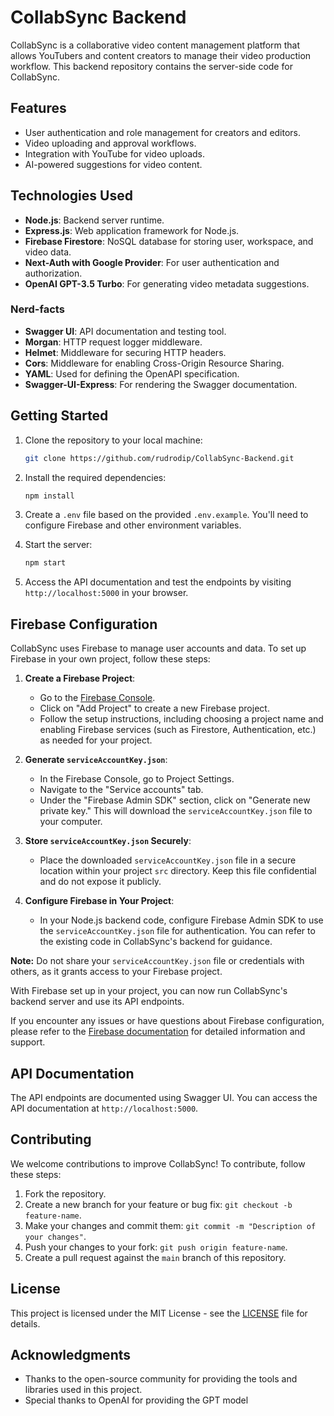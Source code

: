 # CollabSync Backend

CollabSync is a collaborative video content management platform that allows YouTubers and content creators to manage their video production workflow. This backend repository contains the server-side code for CollabSync.

## Features

- User authentication and role management for creators and editors.
- Video uploading and approval workflows.
- Integration with YouTube for video uploads.
- AI-powered suggestions for video content.

## Technologies Used

- **Node.js**: Backend server runtime.
- **Express.js**: Web application framework for Node.js.
- **Firebase Firestore**: NoSQL database for storing user, workspace, and video data.
- **Next-Auth with Google Provider**: For user authentication and authorization.
- **OpenAI GPT-3.5 Turbo**: For generating video metadata suggestions.

### Nerd-facts
- **Swagger UI**: API documentation and testing tool.
- **Morgan**: HTTP request logger middleware.
- **Helmet**: Middleware for securing HTTP headers.
- **Cors**: Middleware for enabling Cross-Origin Resource Sharing.
- **YAML**: Used for defining the OpenAPI specification.
- **Swagger-UI-Express**: For rendering the Swagger documentation.

## Getting Started

1. Clone the repository to your local machine:

   ```bash
   git clone https://github.com/rudrodip/CollabSync-Backend.git
   ```

2. Install the required dependencies:

   ```bash
   npm install
   ```

3. Create a `.env` file based on the provided `.env.example`. You'll need to configure Firebase and other environment variables.

4. Start the server:

   ```bash
   npm start
   ```

5. Access the API documentation and test the endpoints by visiting `http://localhost:5000` in your browser.

## Firebase Configuration

CollabSync uses Firebase to manage user accounts and data. To set up Firebase in your own project, follow these steps:

1. **Create a Firebase Project**:
   - Go to the [Firebase Console](https://console.firebase.google.com/).
   - Click on "Add Project" to create a new Firebase project.
   - Follow the setup instructions, including choosing a project name and enabling Firebase services (such as Firestore, Authentication, etc.) as needed for your project.

2. **Generate `serviceAccountKey.json`**:
   - In the Firebase Console, go to Project Settings.
   - Navigate to the "Service accounts" tab.
   - Under the "Firebase Admin SDK" section, click on "Generate new private key." This will download the `serviceAccountKey.json` file to your computer.

3. **Store `serviceAccountKey.json` Securely**:
   - Place the downloaded `serviceAccountKey.json` file in a secure location within your project `src` directory. Keep this file confidential and do not expose it publicly.

4. **Configure Firebase in Your Project**:
   - In your Node.js backend code, configure Firebase Admin SDK to use the `serviceAccountKey.json` file for authentication. You can refer to the existing code in CollabSync's backend for guidance.

**Note:** Do not share your `serviceAccountKey.json` file or credentials with others, as it grants access to your Firebase project.

With Firebase set up in your project, you can now run CollabSync's backend server and use its API endpoints.

If you encounter any issues or have questions about Firebase configuration, please refer to the [Firebase documentation](https://firebase.google.com/docs) for detailed information and support.


## API Documentation

The API endpoints are documented using Swagger UI. You can access the API documentation at `http://localhost:5000`.

## Contributing

We welcome contributions to improve CollabSync! To contribute, follow these steps:

1. Fork the repository.
2. Create a new branch for your feature or bug fix: `git checkout -b feature-name`.
3. Make your changes and commit them: `git commit -m "Description of your changes"`.
4. Push your changes to your fork: `git push origin feature-name`.
5. Create a pull request against the `main` branch of this repository.

## License

This project is licensed under the MIT License - see the [LICENSE](LICENSE.md) file for details.

## Acknowledgments

- Thanks to the open-source community for providing the tools and libraries used in this project.
- Special thanks to OpenAI for providing the GPT model